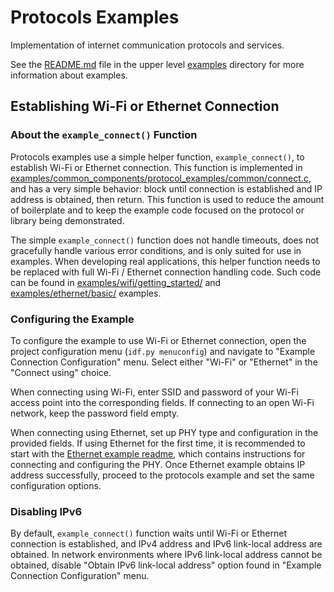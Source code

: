 # Protocols Examples

Implementation of internet communication protocols and services.

See the [README.md](../README.md) file in the upper level [examples](../) directory for more information about examples.

## Establishing Wi-Fi or Ethernet Connection

### About the `example_connect()` Function

Protocols examples use a simple helper function, `example_connect()`, to establish Wi-Fi or Ethernet connection. This function is implemented in [examples/common_components/protocol_examples/common/connect.c](../common_components/protocol_examples_common/connect.c), and has a very simple behavior: block until connection is established and IP address is obtained, then return. This function is used to reduce the amount of boilerplate and to keep the example code focused on the protocol or library being demonstrated.

The simple `example_connect()` function does not handle timeouts, does not gracefully handle various error conditions, and is only suited for use in examples. When developing real applications, this helper function needs to be replaced with full Wi-Fi / Ethernet connection handling code. Such code can be found in [examples/wifi/getting_started/](../wifi/getting_started) and [examples/ethernet/basic/](../ethernet/basic) examples.

### Configuring the Example

To configure the example to use Wi-Fi or Ethernet connection, open the project configuration menu (`idf.py menuconfig`) and navigate to "Example Connection Configuration" menu. Select either "Wi-Fi" or "Ethernet" in the "Connect using" choice.

When connecting using Wi-Fi, enter SSID and password of your Wi-Fi access point into the corresponding fields. If connecting to an open Wi-Fi network, keep the password field empty.

When connecting using Ethernet, set up PHY type and configuration in the provided fields. If using Ethernet for the first time, it is recommended to start with the [Ethernet example readme](../ethernet/basic/README.md), which contains instructions for connecting and configuring the PHY. Once Ethernet example obtains IP address successfully, proceed to the protocols example and set the same configuration options.

### Disabling IPv6

By default, `example_connect()` function waits until Wi-Fi or Ethernet connection is established, and IPv4 address and IPv6 link-local address are obtained. In network environments where IPv6 link-local address cannot be obtained, disable "Obtain IPv6 link-local address" option found in "Example Connection Configuration" menu.
